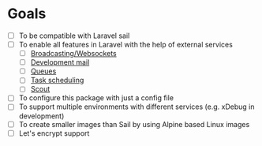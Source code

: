 # Goals

- [ ] To be compatible with Laravel sail
- [ ] To enable all features in Laravel with the help of external services
  - [ ] [Broadcasting/Websockets](https://github.com/beyondcode/laravel-websockets)
  - [ ] [Development mail](https://github.com/mailhog/MailHog)
  - [ ] [Queues](https://redis.io/)
  - [ ] [Task scheduling](https://hub.docker.com/r/willfarrell/crontab)
  - [ ] [Scout](https://github.com/babenkoivan/scout-elasticsearch-driver)
- [ ] To configure this package with just a config file
- [ ] To support multiple environments with different services (e.g. xDebug in development)
- [ ] To create smaller images than Sail by using Alpine based Linux images
- [ ] Let's encrypt support
